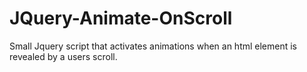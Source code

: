 # JQuery-Animate-OnScroll
Small Jquery script that activates animations when an html element is revealed by a users scroll.
